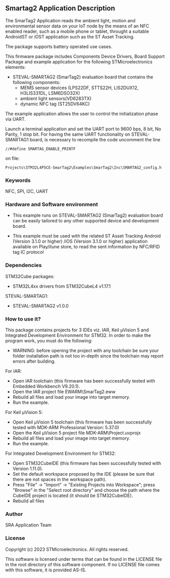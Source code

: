 ## <b>Smartag2 Application Description</b>

The SmarTag2 Application reads the ambient light, motion and environmental sensor data on your IoT node by the means of an NFC enabled reader, such as a mobile phone or tablet, throught a suitable AndroidST or iOST application such as the ST Asset Tracking.

The package supports battery operated use cases.

This firmware package includes Components Device Drivers, Board Support Package
and example application for the following STMicroelectronics elements:

  - STEVAL-SMARTAG2 (SmarTag2) evaluation board that contains the following components:
     - MEMS sensor devices (LPS22DF, STTS22H, LIS2DUX12, H3LIS331DL, LSM6DSO32X)
     - ambient light sensors(VD6283TX)
     - dynamic NFC tag (ST25DV64KC)
	
The example application allows the user to control the initialization phase via UART.

Launch a terminal application and set the UART port to 9600 bps, 8 bit, No Parity, 1 stop bit.
For having the same UART functionality on STEVAL-SMARTAG1 board, is necessary to recompile the code uncomment the line

	//#define SMARTAG_ENABLE_PRINTF
	
on file:

	Projects\STM32L4P5CE-SmarTag2\Examples\SmarTag2\Inc\SMARTAG2_config.h
	
### <b>Keywords</b>

NFC, SPI, I2C, UART

### <b>Hardware and Software environment</b>

 - This example runs on STEVAL-SMARTAG2 (SmarTag2) evaluation board
   can be easily tailored to any other supported device and development board.
    
 - This example must be used with the related ST Asset Tracking Android (Version 3.1.0 or higher) /iOS (Version 3.1.0 or higher) application available on Play/itune store,
   to read the sent information by NFC/RFID tag IC protocol

### <b>Dependencies</b>

STM32Cube packages:

  - STM32L4xx drivers from STM32CubeL4 v1.17.1

STEVAL-SMARTAG1:

  - STEVAL-SMARTAG2 v1.0.0


   
### <b>How to use it?</b>

This package contains projects for 3 IDEs viz. IAR, Keil µVision 5 and Integrated Development Environment for STM32. 
In order to make the  program work, you must do the following:

 - WARNING: before opening the project with any toolchain be sure your folder
   installation path is not too in-depth since the toolchain may report errors
   after building.

For IAR:

 - Open IAR toolchain (this firmware has been successfully tested with Embedded Workbench V9.20.1).
 - Open the IAR project file EWARM\SmarTag2.eww
 - Rebuild all files and load your image into target memory.
 - Run the example.

For Keil µVision 5:

 - Open Keil µVision 5 toolchain (this firmware has been successfully tested with MDK-ARM Professional Version: 5.37.0)
 - Open the Keil µVision 5 project file MDK-ARM\Project.uvprojx 
 - Rebuild all files and load your image into target memory.
 - Run the example.
 
For Integrated Development Environment for STM32:

 - Open STM32CubeIDE (this firmware has been successfully tested with Version 1.11.0).
 - Set the default workspace proposed by the IDE (please be sure that there are not spaces in the workspace path).
 - Press "File" -> "Import" -> "Existing Projects into Workspace"; press "Browse" in the "Select root directory" and choose the path where the CubeIDE
   project is located (it should be STM32CubeIDE). 
 - Rebuild all files
 
### <b>Author</b>

SRA Application Team

### <b>License</b>

Copyright (c) 2023 STMicroelectronics.
All rights reserved.

This software is licensed under terms that can be found in the LICENSE file
in the root directory of this software component.
If no LICENSE file comes with this software, it is provided AS-IS.